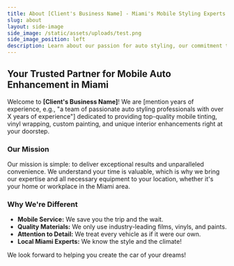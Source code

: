 ```yaml
---
title: About [Client's Business Name] - Miami's Mobile Styling Experts
slug: about
layout: side-image
side_image: /static/assets/uploads/test.png 
side_image_position: left 
description: Learn about our passion for auto styling, our commitment to quality, and our convenient mobile service in the Miami, FL area.
---
```


## Your Trusted Partner for Mobile Auto Enhancement in Miami

Welcome to **[Client's Business Name]**! We are [mention years of experience, e.g., "a team of passionate auto styling professionals with over X years of experience"] dedicated to providing top-quality mobile tinting, vinyl wrapping, custom painting, and unique interior enhancements right at your doorstep.

### Our Mission
Our mission is simple: to deliver exceptional results and unparalleled convenience. We understand your time is valuable, which is why we bring our expertise and all necessary equipment to your location, whether it's your home or workplace in the Miami area.

### Why We're Different
* **Mobile Service:** We save you the trip and the wait.
* **Quality Materials:** We only use industry-leading films, vinyls, and paints.
* **Attention to Detail:** We treat every vehicle as if it were our own.
* **Local Miami Experts:** We know the style and the climate!

We look forward to helping you create the car of your dreams!